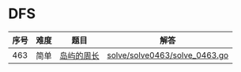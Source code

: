 # DFS

<!--- table -->

| 序号 | 难度 | 题目                                                            | 解答                                                           |
| ---- | ---- | --------------------------------------------------------------- | -------------------------------------------------------------- |
| 463  | 简单 | [岛屿的周长](https://leetcode-cn.com/problems/island-perimeter) | [solve/solve0463/solve_0463.go](solve/solve0463/solve_0463.go) |
